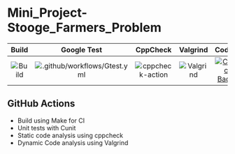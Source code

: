 # Mini_Project-Stooge_Farmers_Problem

|Build|Google Test|CppCheck|Valgrind|Codacy|
|:--:|:--:|:--:|:--:|:--:|
![Build](https://github.com/99002457/Mini_Project-Stooge_Farmers_Problem/workflows/Build/badge.svg)|![.github/workflows/Gtest.yml](https://github.com/99002457/Mini_Project-Stooge_Farmers_Problem/workflows/.github/workflows/Gtest.yml/badge.svg) |![cppcheck-action](https://github.com/99002457/Mini_Project-Stooge_Farmers_Problem/workflows/cppcheck-action/badge.svg) |![Valgrind](https://github.com/99002457/Mini_Project-Stooge_Farmers_Problem/workflows/Valgrind/badge.svg)|[![Codacy Badge](https://api.codacy.com/project/badge/Grade/e5c3250fd57349399d661cab9ee777d8)](https://app.codacy.com/gh/99002457/Mini_Project-Stooge_Farmers_Problem?utm_source=github.com&utm_medium=referral&utm_content=99002457/Mini_Project-Stooge_Farmers_Problem&utm_campaign=Badge_Grade)


## GitHub Actions
* Build using Make for CI
* Unit tests with Cunit
* Static code analysis using cppcheck
* Dynamic Code analysis using Valgrind
